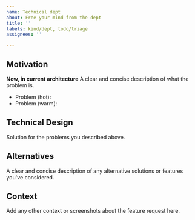 ```yaml
---
name: Technical dept
about: Free your mind from the dept
title: ''
labels: kind/dept, todo/triage
assignees: ''

---
```


## Motivation

**Now, in current architecture**
A clear and concise description of what the problem is.

- Problem (hot): <pain which must be fixed>
- Problem (warm): <pain which should be fixed>

## Technical Design

Solution for the problems you described above.

## Alternatives

A clear and concise description of any alternative solutions or features you've considered.

## Context

Add any other context or screenshots about the feature request here.